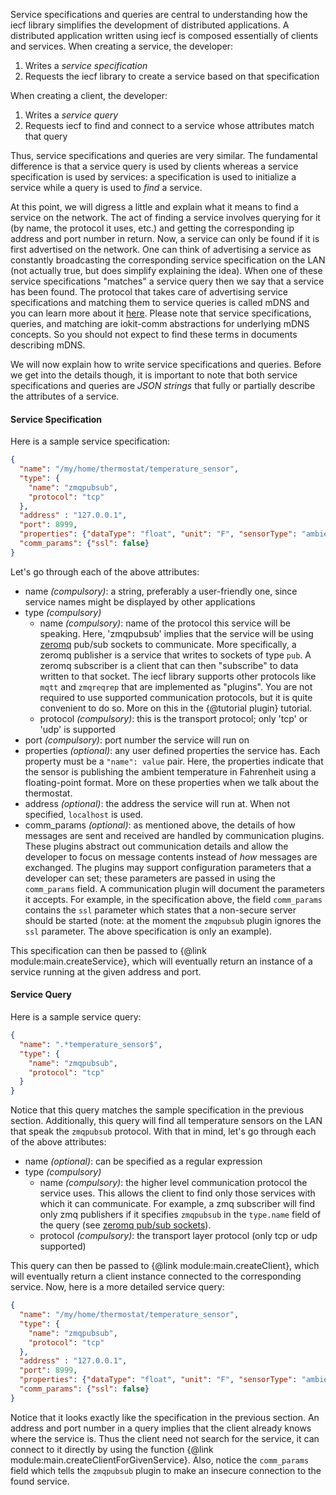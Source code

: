 Service specifications and queries are central to understanding how the iecf library simplifies the
development of distributed applications. A distributed application written using iecf is composed essentially
of clients and services. When creating a service, the developer:

1. Writes a *service specification*
2. Requests the iecf library to create a service based on that specification

When creating a client, the developer:

1. Writes a *service query*
2. Requests iecf to find and connect to a service whose attributes match that query

Thus, service specifications and queries are very similar. The fundamental difference is that a service query is used
 by clients whereas a service specification is used by services: a specification is used to initialize a service while
 a query is used to *find* a service.

At this point, we will digress a little and explain what it means to find a service on the network. The act of
finding a service involves querying for it (by name, the protocol it uses, etc.) and getting the corresponding ip
address and port number in return. Now, a service can only be found if it is first advertised on the network. One can
 think of advertising a service as constantly broadcasting the corresponding service specification on the LAN (not
 actually true, but does simplify explaining the idea). When one of these service specifications "matches" a service
 query then we say that a service has been found. The protocol that takes care of advertising service specifications
 and matching them to service queries is called mDNS and you can learn more about it [here][1]. Please note that
 service specifications, queries, and matching are iokit-comm abstractions for underlying mDNS concepts. So you
 should not expect to find these terms in documents describing mDNS.

We will now explain how to write service specifications and queries. Before we get into the details though,
it is important to note that both service specifications and queries are *JSON strings* that fully or partially
describe the attributes of a service.

#### Service Specification

Here is a sample service specification:

```json
{
  "name": "/my/home/thermostat/temperature_sensor",
  "type": {
    "name": "zmqpubsub",
    "protocol": "tcp"
  },
  "address" : "127.0.0.1",
  "port": 8999,
  "properties": {"dataType": "float", "unit": "F", "sensorType": "ambient"},
  "comm_params": {"ssl": false}
}
```

Let's go through each of the above attributes:

* name *(compulsory)*: a string, preferably a user-friendly one, since service names might be displayed by other
applications
* type *(compulsory)*
  * name *(compulsory)*: name of the protocol this service will be speaking. Here, 'zmqpubsub' implies that the service
   will be using [zeromq][1] pub/sub sockets to communicate. More specifically, a zeromq publisher is a service that
   writes to sockets of type `pub`. A zeromq subscriber is a client that can then "subscribe" to data written to that
    socket. The iecf library supports other protocols like `mqtt` and `zmqreqrep` that are implemented as
    "plugins". You are not required to use supported communication protocols, but it is quite convenient to do so.
    More on this in the {@tutorial plugin} tutorial.
  * protocol *(compulsory)*: this is the transport protocol; only 'tcp' or 'udp' is supported
* port *(compulsory)*: port number the service will run on
* properties *(optional)*: any user defined properties the service has. Each property must be a `"name": value` pair.
 Here, the properties indicate that the sensor is publishing the ambient temperature in Fahrenheit using a
 floating-point format. More on these properties when we talk about the thermostat.
* address *(optional)*: the address the service will run at. When not specified, `localhost` is used.
* comm_params *(optional)*: as mentioned above, the details of how messages are sent and received are handled by
communication plugins. These plugins abstract out communication details and allow the developer to focus on message
contents instead of *how* messages are exchanged. The plugins may support configuration parameters that a developer
can set; these parameters are passed in using the `comm_params` field. A communication plugin will document
the parameters it accepts. For example, in the specification above, the field `comm_params` contains the `ssl`
parameter which states that a non-secure server should be started (note: at the moment the `zmqpubsub` plugin ignores
 the `ssl` parameter. The above specification is only an example).

This specification can then be passed to {@link module:main.createService}, which will eventually return an instance
of a service running at the given address and port.

#### Service Query

Here is a sample service query:

```json
{
  "name": ".*temperature_sensor$",
  "type": {
    "name": "zmqpubsub",
    "protocol": "tcp"
  }
}
```

Notice that this query matches the sample specification in the previous section. Additionally,
this query will find all temperature sensors on the LAN that speak the `zmqpubsub` protocol. With that in mind,
let's go through each of the above attributes:
* name *(optional)*: can be specified as a regular expression
* type *(compulsory)*
  * name *(compulsory)*: the higher level communication protocol the service uses. This allows the client to find only
   those services with which it can communicate. For example, a zmq subscriber will find only zmq publishers if it
   specifies `zmqpubsub` in the `type.name` field of the query (see [zeromq pub/sub sockets][2]).
  * protocol *(compulsory)*: the transport layer protocol (only tcp or udp supported)

This query can then be passed to {@link module:main.createClient}, which will eventually return a client instance
connected to the corresponding service. Now, here is a more detailed service query:

```json
{
  "name": "/my/home/thermostat/temperature_sensor",
  "type": {
    "name": "zmqpubsub",
    "protocol": "tcp"
  },
  "address" : "127.0.0.1",
  "port": 8999,
  "properties": {"dataType": "float", "unit": "F", "sensorType": "ambient"},
  "comm_params": {"ssl": false}
}
```

Notice that it looks exactly like the specification in the previous section. An address and port number in a query
implies that the client already knows where the service is. Thus the client need not search for the service,
it can connect to it directly by using the function {@link module:main.createClientForGivenService}. Also,
notice the `comm_params` field which tells the `zmqpubsub` plugin to make an insecure connection to the found service.

[1]: http://en.wikipedia.org/wiki/Multicast_DNS
[2]: http://zguide.zeromq.org/page:all#Getting-the-Message-Out